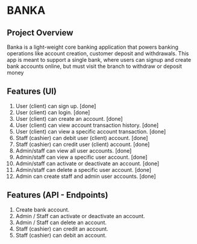 # BANKA

## Project Overview
Banka is a light-weight core banking application that powers banking operations like account creation, customer deposit and withdrawals. This app is meant to support a single bank, where users can signup and create bank accounts online, but must visit the branch to withdraw or deposit money

## Features (UI)
1. User (client) can sign up. [done]
2. User (client) can login. [done]
3. User (client) can create an account. [done]
4. User (client) can view account transaction history. [done]
5. User (client) can view a specific account transaction. [done]
6. Staff (cashier) can debit user (client) account. [done]
7. Staff (cashier) can credit user (client) account. [done]
8. Admin/staff can view all user accounts. [done]
9. Admin/staff can view a specific user account. [done]
10. Admin/staff can activate or deactivate an account. [done]
11. Admin/staff can delete a specific user account. [done]
12. Admin can create staff and admin user accounts. [done]

## Features (API - Endpoints)
1. Create bank account.
2. Admin / Staff can activate or deactivate an account.
3. Admin / Staff can delete an account.
4. Staff (cashier) can credit an account.
5. Staff (cashier) can debit an account.
